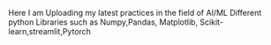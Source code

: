 Here I am Uploading my latest practices in the field of AI/ML
Different python Libraries such as Numpy,Pandas, Matplotlib, Scikit-learn,streamlit,Pytorch
